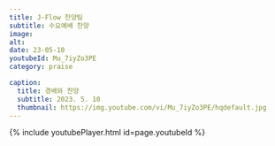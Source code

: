 ```yaml
---
title: J-Flow 찬양팀
subtitle: 수요예배 찬양
image:
alt:
date: 23-05-10
youtubeId: Mu_7iyZo3PE
category: praise

caption:
  title: 경배와 찬양
  subtitle: 2023. 5. 10
  thumbnail: https://img.youtube.com/vi/Mu_7iyZo3PE/hqdefault.jpg
---
```


{% include youtubePlayer.html id=page.youtubeId %}
